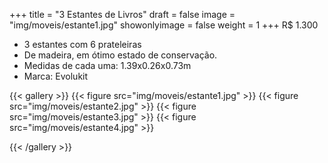 +++
title = "3 Estantes de Livros"
draft = false
image = "img/moveis/estante1.jpg"
showonlyimage = false
weight = 1
+++
<span class="price">R$ 1.300</span>

<!--more-->

- 3 estantes com 6 prateleiras
- De madeira, em ótimo estado de conservação.
- Medidas de cada uma: 1.39x0.26x0.73m
- Marca: Evolukit

{{< gallery >}}
{{< figure src="img/moveis/estante1.jpg" >}}
{{< figure src="img/moveis/estante2.jpg" >}}
{{< figure src="img/moveis/estante3.jpg" >}}
{{< figure src="img/moveis/estante4.jpg" >}}

{{< /gallery >}}